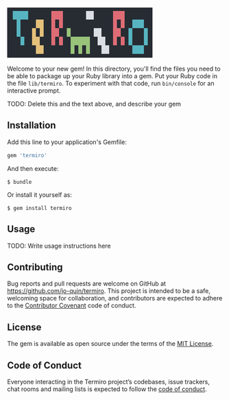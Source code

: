 ![logo](logo.png)

Welcome to your new gem! In this directory, you'll find the files you need to be able to package up your Ruby library into a gem. Put your Ruby code in the file `lib/termiro`. To experiment with that code, run `bin/console` for an interactive prompt.

TODO: Delete this and the text above, and describe your gem

## Installation

Add this line to your application's Gemfile:

```ruby
gem 'termiro'
```

And then execute:

    $ bundle

Or install it yourself as:

    $ gem install termiro

## Usage

TODO: Write usage instructions here

## Contributing

Bug reports and pull requests are welcome on GitHub at https://github.com/jo-quin/termiro. This project is intended to be a safe, welcoming space for collaboration, and contributors are expected to adhere to the [Contributor Covenant](http://contributor-covenant.org) code of conduct.

## License

The gem is available as open source under the terms of the [MIT License](https://opensource.org/licenses/MIT).

## Code of Conduct

Everyone interacting in the Termiro project’s codebases, issue trackers, chat rooms and mailing lists is expected to follow the [code of conduct](https://github.com/jo-quin/termiro/blob/master/CODE_OF_CONDUCT.md).
